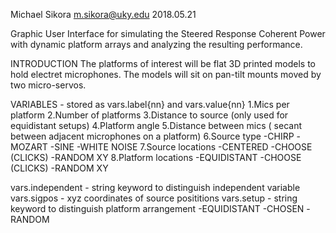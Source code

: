 Michael Sikora <m.sikora@uky.edu>
2018.05.21

Graphic User Interface for simulating the Steered Response Coherent Power
with dynamic platform arrays and analyzing the resulting performance.

INTRODUCTION
The platforms of interest will be flat 3D printed models to hold electret
microphones. The models will sit on pan-tilt mounts moved by two micro-servos. 

VARIABLES - stored as vars.label{nn} and vars.value{nn}
1.Mics per platform
2.Number of platforms
3.Distance to source (only used for equidistant setups)
4.Platform angle
5.Distance between mics ( secant between adjacent microphones on a platform)
6.Source type
    -CHIRP
    -MOZART
    -SINE
    -WHITE NOISE
7.Source locations
    -CENTERED
    -CHOOSE (CLICKS)
    -RANDOM XY
8.Platform locations
    -EQUIDISTANT
    -CHOOSE (CLICKS)
    -RANDOM XY

vars.independent - string keyword to distinguish independent variable
vars.sigpos - xyz coordinates of source posititions
vars.setup - string keyword to distinguish platform arrangement
    -EQUIDISTANT
    -CHOSEN
    -RANDOM


    